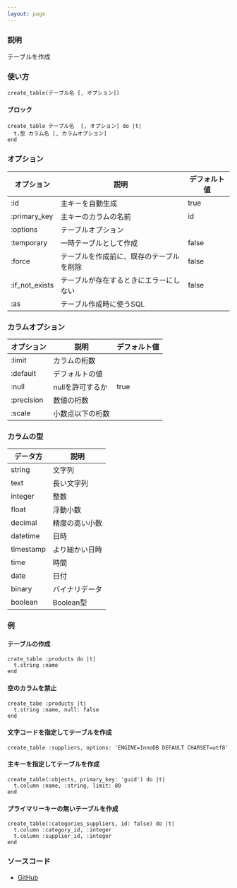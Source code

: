 ```yaml
---
layout: page
---
```

### 説明
テーブルを作成

### 使い方
    create_table(テーブル名 [, オプション])

#### ブロック
    create_table テーブル名  [, オプション] do |t|
      t.型 カラム名 [, カラムオプション]
    end

### オプション

オプション          | 説明                        | デフォルト値
---------------|-----------------------------|-------
:id            | 主キーを自動生成               | true
:primary_key   | 主キーのカラムの名前               | id
:options       | テーブルオプション                   |
:temporary     | 一時テーブルとして作成             | false
:force         | テーブルを作成前に、既存のテーブルを削除 | false
:if_not_exists | テーブルが存在するときにエラーにしない       | false
:as            | テーブル作成時に使うSQL           |

### カラムオプション

オプション      | 説明            | デフォルト値
-----------|----------------|-------
:limit     | カラムの桁数        |
:default   | デフォルトの値        |
:null      | nullを許可するか    | true
:precision | 数値の桁数       |
:scale     | 小数点以下の桁数 |

### カラムの型

データ方     | 説明
----------|---------
string    | 文字列
text      | 長い文字列
integer   | 整数
float     | 浮動小数
decimal   | 精度の高い小数
datetime  | 日時
timestamp | より細かい日時
time      | 時間
date      | 日付
binary    | バイナリデータ
boolean   | Boolean型

### 例
#### テーブルの作成
    crate_table :products do |t|
      t.string :name
    end

#### 空のカラムを禁止
    create_tabe :products |t|
      t.string :name, null: false
    end

#### 文字コードを指定してテーブルを作成
    create_table :suppliers, options: 'ENGINE=InnoDB DEFAULT CHARSET=utf8'

#### 主キーを指定してテーブルを作成
    create_table(:objects, primary_key: 'guid') do |t|
      t.column :name, :string, limit: 80
    end

#### プライマリーキーの無いテーブルを作成
    create_table(:categories_suppliers, id: false) do |t|
      t.column :category_id, :integer
      t.column :supplier_id, :integer
    end

### ソースコード
* [GitHub](https://github.com/rails/rails/blob/f33d52c95217212cbacc8d5e44b5a8e3cdc6f5b3/activerecord/lib/active_record/connection_adapters/abstract/schema_statements.rb#L294)